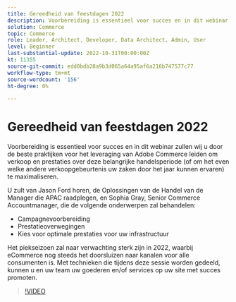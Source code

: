 ```yaml
---
title: Gereedheid van feestdagen 2022
description: Voorbereiding is essentieel voor succes en in dit webinar zullen we u door de beste praktijken laten lopen om Adobe Commerce te gebruiken om de verkoop en prestaties gedurende deze belangrijke handelsperiode te maximaliseren.
solution: Commerce
topic: Commerce
role: Leader, Architect, Developer, Data Architect, Admin, User
level: Beginner
last-substantial-update: 2022-10-31T00:00:00Z
kt: 11355
source-git-commit: edd0bdb28a9b3d065a64a95af6a216b747577c77
workflow-type: tm+mt
source-wordcount: '156'
ht-degree: 0%

---
```


# Gereedheid van feestdagen 2022

Voorbereiding is essentieel voor succes en in dit webinar zullen wij u door de beste praktijken voor het leveraging van Adobe Commerce leiden om verkoop en prestaties over deze belangrijke handelsperiode (of om het even welke andere verkoopgebeurtenis uw zaken door het jaar kunnen ervaren) te maximaliseren.

U zult van Jason Ford horen, de Oplossingen van de Handel van de Manager die APAC raadplegen, en Sophia Gray, Senior Commerce Accountmanager, die de volgende onderwerpen zal behandelen:

* Campagnevoorbereiding
* Prestatieoverwegingen
* Kies voor optimale prestaties voor uw infrastructuur

Het piekseizoen zal naar verwachting sterk zijn in 2022, waarbij eCommerce nog steeds het doorsluizen naar kanalen voor alle consumenten is. Met technieken die tijdens deze sessie worden gedeeld, kunnen u en uw team uw goederen en/of services op uw site met succes promoten.

>[!VIDEO](https://video.tv.adobe.com/v/3410542/?quality=12&learn=on)
